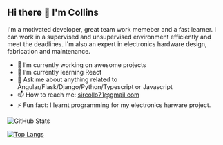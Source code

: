 ## Hi there 👋 I'm Collins

I'm a motivated developer, great team work memeber and a fast learner. I can work in a supervised and unsupervised environment efficiently and meet the deadlines. I'm also an expert in electronics hardware design, fabrication and maintenance.

- 🔭 I’m currently working on awesome projects
- 🌱 I’m currently learning React
- 💬 Ask me about anything related to Angular/Flask/Django/Python/Typescript or Javascript
- 📫 How to reach me: sircollo71@gmail.com
- ⚡ Fun fact: I learnt programming for my electronics harware project.


![GitHub Stats](https://github-readme-stats.vercel.app/api?username=sircollo&show_icons=true)

[![Top Langs](https://github-readme-stats.vercel.app/api/top-langs/?username=sircollo&layout=compact&hide=javascript,html)](https://github.com/sircollo/github-readme-stats)
